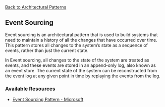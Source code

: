 [Back to Architectural Patterns](09-architectural-patterns.md)
## Event Sourcing

Event sourcing is an architectural pattern that is used to build systems that need to maintain a history of all the changes that have occurred over time. This pattern stores all changes to the system’s state as a sequence of events, rather than just the current state.

In Event sourcing, all changes to the state of the system are treated as events, and these events are stored in an append-only log, also known as an event store. The current state of the system can be reconstructed from the event log at any given point in time by replaying the events from the log.
### Available Resources

- [Event Sourcing Pattern - Microsoft](https://learn.microsoft.com/en-us/azure/architecture/patterns/event-sourcing)
